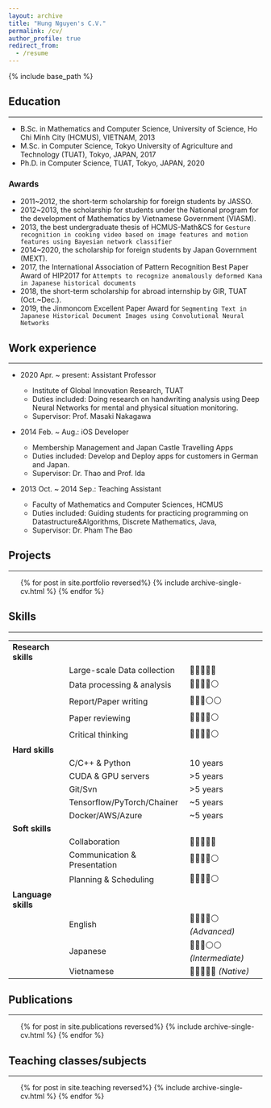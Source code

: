```yaml
---
layout: archive
title: "Hung Nguyen's C.V."
permalink: /cv/
author_profile: true
redirect_from:
  - /resume
---
```


{% include base_path %}

## Education
------
* B.Sc. in Mathematics and Computer Science, University of Science, Ho Chi Minh City (HCMUS), VIETNAM, 2013
* M.Sc. in Computer Science, Tokyo University of Agriculture and Technology (TUAT), Tokyo, JAPAN, 2017
* Ph.D. in Computer Science, TUAT, Tokyo, JAPAN, 2020

### Awards
+ 2011~2012, the short-term scholarship for foreign students by JASSO.
+ 2012~2013, the scholarship for students under the National program for the development of Mathematics by Vietnamese Government (VIASM).
+ 2013, the best undergraduate thesis of HCMUS-Math&CS for `Gesture recognition in cooking video based on image features and motion features using Bayesian network classifier`
+ 2014~2020, the scholarship for foreign students by Japan Government (MEXT).
+ 2017, the International Association of Pattern Recognition Best Paper Award of HIP2017 for `Attempts to recognize anomalously deformed Kana in Japanese historical documents`
+ 2018, the short-term scholarship for abroad internship by GIR, TUAT (Oct.~Dec.).
+ 2019, the Jinmoncom Excellent Paper Award for `Segmenting Text in Japanese Historical Document Images using Convolutional Neural Networks`


## Work experience
------
* 2020 Apr. ~ present: Assistant Professor
  * Institute of Global Innovation Research, TUAT
  * Duties included: Doing research on handwriting analysis using Deep Neural Networks for mental and physical situation monitoring.
  * Supervisor: Prof. Masaki Nakagawa

* 2014 Feb. ~ Aug.: iOS Developer
  * Membership Management and Japan Castle Travelling Apps
  * Duties included: Develop and Deploy apps for customers in German and Japan.
  * Supervisor: Dr. Thao and Prof. Ida

* 2013 Oct. ~ 2014 Sep.: Teaching Assistant
  * Faculty of Mathematics and Computer Sciences, HCMUS
  * Duties included: Guiding students for practicing programming on Datastructure&Algorithms, Discrete Mathematics, Java, 
  * Supervisor: Dr. Pham The Bao

## Projects
------

  <ul>{% for post in site.portfolio reversed%}
    {% include archive-single-cv.html %}
  {% endfor %}</ul>

## Skills
------

|  |  |  |
|--|--|--|
|**Research skills**| | |
| |Large-scale Data collection| 🔵🔵🔵🔵🔵 |
| |Data processing & analysis| 🔵🔵🔵🔵⚪️ |
| |Report/Paper writing| 🔵🔵🔵⚪️⚪️ |
| |Paper reviewing| 🔵🔵🔵🔵⚪️ |
| |Critical thinking| 🔵🔵🔵🔵⚪️ |
|**Hard skills**| | |
| |C/C++ & Python|10 years|
| |CUDA & GPU servers|>5 years|
| |Git/Svn|>5 years|
| |Tensorflow/PyTorch/Chainer|~5 years|
| |Docker/AWS/Azure|~5 years|
|**Soft skills**| | |
| | Collaboration | 🔵🔵🔵🔵🔵 |
| | Communication & Presentation|🔵🔵🔵🔵⚪️|
| | Planning & Scheduling | 🔵🔵🔵🔵⚪️ |
|**Language skills**|||
| | English | 🔵🔵🔵🔵⚪️ *(Advanced)* |
| | Japanese| 🔵🔵🔵⚪️⚪️ *(Intermediate)* |
| | Vietnamese| 🔵🔵🔵🔵🔵 *(Native)*|

## Publications
------

  <ol>{% for post in site.publications reversed%}
    {% include archive-single-cv.html %}
  {% endfor %}</ol>
  
<!-- Talks
======
  <ul>{% for post in site.talks reversed%}
    {% include archive-single-talk-cv.html %}
  {% endfor %}</ul> -->
  
## Teaching classes/subjects
------

  <ul>{% for post in site.teaching reversed%}
    {% include archive-single-cv.html %}
  {% endfor %}</ul>
  
<!-- Service and leadership
======
* Currently signed in to 43 different slack teams -->
